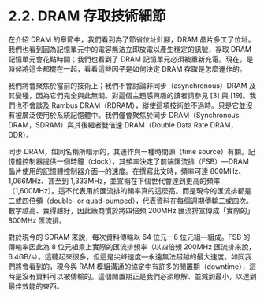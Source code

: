 # 2.2. DRAM 存取技術細節

在介紹 DRAM 的章節中，我們看到為了節省位址針腳，DRAM 晶片多工了位址。我們也看到因為記憶單元中的電容無法立即放電以產生穩定的訊號，存取 DRAM 記憶單元會花點時間；我們也看到了 DRAM 記憶單元必須被重新充電。現在，是時候將這全都擺在一起，看看這些因子是如何決定 DRAM 存取是怎麼運作的。

我們將會聚焦於當前的技術上；我們不會討論非同步（asynchronous）DRAM 及其變種，因為它們完全與此無關。對這個主題感興趣的讀者請參見 [3] 與 [19]。我們也不會談及 Rambus DRAM（RDRAM），縱使這項技術並不過時。只是它並沒有被廣泛使用於系統記憶體中。我們僅會聚焦於同步 DRAM（Synchronous DRAM，SDRAM）與其後繼者雙倍速 DRAM（Double Data Rate DRAM，DDR）。

同步 DRAM，如同名稱所暗示的，其運作與一種時間源（time source）有關。記憶體控制器提供一個時鐘（clock），其頻率決定了前端匯流排（FSB）––DRAM 晶片使用的記憶體控制器介面––的速度。在撰寫此文時，頻率可達 800MHz、1,066MHz、甚至到 1,333MHz，並宣稱在下個世代會達到更高的頻率（1,600MHz）。這不代表用於匯流排的頻率真的這麼高。而是現今的匯流排都是二或四倍頻（double- or quad-pumped），代表資料在每個週期傳輸二或四次。數字越高、賣得越好，因此廠商慣於將四倍頻 200MHz 匯流排宣傳成「實際的」800MHz 匯流排。

對於現今的 SDRAM 來說，每次資料傳輸以 64 位元––8 位元組––組成。FSB 的傳輸率因此為 8 位元組乘上實際的匯流排頻率（以四倍頻 200MHz 匯流排來說，6.4GB/s）。這聽起來很多，但這是尖峰速度––永遠無法超越的最大速度。如同我們將會看到的，現今與 RAM 模組溝通的協定中有許多的閒置期（downtime），這時是沒有資料可以被傳輸的。這個閒置期正是我們必須瞭解、並減到最小，以達到最佳效能的東西。

